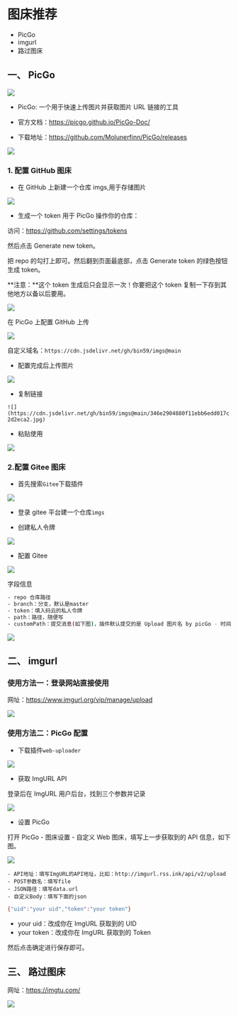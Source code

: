 # 图床推荐

- PicGo
- imgurl
- 路过图床

## 一、 PicGo

![](https://gitee.com/binbin59/imgs/raw/master/%E5%85%8D%E8%B4%B9%E5%9B%BE%E5%BA%8A/PicGo/Gitee/logo-150.png)

- PicGo: 一个用于快速上传图片并获取图片 URL 链接的工具

- 官方文档：https://picgo.github.io/PicGo-Doc/

- 下载地址：https://github.com/Molunerfinn/PicGo/releases

![](https://cdn.jsdelivr.net/gh/bin59/imgs@main/PicGo/QQ%E6%88%AA%E5%9B%BE20230620233229.png)

### 1. 配置 GitHub 图床

- 在 GitHub 上新建一个仓库 imgs,用于存储图片

![](https://cdn.jsdelivr.net/gh/bin59/imgs@main/PicGo/1created.png)

- 生成一个 token 用于 PicGo 操作你的仓库：

访问：https://github.com/settings/tokens

然后点击 Generate new token。

把 repo 的勾打上即可。然后翻到页面最底部，点击 Generate token 的绿色按钮生成 token。

**注意：**这个 token 生成后只会显示一次！你要把这个 token 复制一下存到其他地方以备以后要用。

![](https://cdn.jsdelivr.net/gh/bin59/imgs@main/PicGo/QQ%E6%88%AA%E5%9B%BE20230620234511.png)

在 PicGo 上配置 GitHub 上传

![](https://cdn.jsdelivr.net/gh/bin59/imgs@main/PicGo/QQ%E6%88%AA%E5%9B%BE20230620235050.png)

自定义域名：`https://cdn.jsdelivr.net/gh/bin59/imgs@main`

- 配置完成后上传图片

![](https://cdn.jsdelivr.net/gh/bin59/imgs@main/QQ%E6%88%AA%E5%9B%BE20230620235239.png)

- 复制链接

`![](https://cdn.jsdelivr.net/gh/bin59/imgs@main/346e2904880f11ebb6edd017c2d2eca2.jpg)`

- 粘贴使用

![](https://cdn.jsdelivr.net/gh/bin59/imgs@main/346e2904880f11ebb6edd017c2d2eca2.jpg)

### 2.配置 Gitee 图床

- 首先搜索`Gitee`下载插件

![](https://gitee.com/binbin59/imgs/raw/master/%E5%85%8D%E8%B4%B9%E5%9B%BE%E5%BA%8A/PicGo/Gitee/gitee%E6%8F%92%E4%BB%B6.png)

- 登录 gitee 平台建一个仓库`imgs`

- 创建私人令牌

![](https://gitee.com/binbin59/imgs/raw/master/%E5%85%8D%E8%B4%B9%E5%9B%BE%E5%BA%8A/PicGo/Gitee/%E7%A7%81%E4%BA%BA%E4%BB%A4%E7%89%8C.png)

- 配置 Gitee

![](https://gitee.com/binbin59/imgs/raw/master/%E5%85%8D%E8%B4%B9%E5%9B%BE%E5%BA%8A/PicGo/Gitee/%E9%85%8D%E7%BD%AE.png)

字段信息

```bash
- repo 仓库路径
- branch：分支，默认是master
- token：填入码云的私人令牌
- path：路径，随便写
- customPath：提交消息(如下图)，插件默认提交的是 Upload 图片名 by picGo - 时间
```

![](https://gitee.com/binbin59/imgs/raw/master/%E5%85%8D%E8%B4%B9%E5%9B%BE%E5%BA%8A/PicGo/Gitee/%E6%8F%90%E4%BA%A4%E4%BF%A1%E6%81%AF.png)

## 二、 imgurl

### 使用方法一：登录网站直接使用

网址：https://www.imgurl.org/vip/manage/upload

![](https://gitee.com/binbin59/imgs/raw/master/%E5%85%8D%E8%B4%B9%E5%9B%BE%E5%BA%8A/ImgURL/ImgURL.png)

### 使用方法二：PicGo 配置

- 下载插件`web-uploader`

![](https://gitee.com/binbin59/imgs/raw/master/%E5%85%8D%E8%B4%B9%E5%9B%BE%E5%BA%8A/ImgURL/web-uploader.png)

- 获取 ImgURL API

登录后在 ImgURL 用户后台，找到三个参数并记录

![](https://gitee.com/binbin59/imgs/raw/master/%E5%85%8D%E8%B4%B9%E5%9B%BE%E5%BA%8A/ImgURL/%E5%90%8E%E5%8F%B0.png)

- 设置 PicGo

打开 PicGo - 图床设置 - 自定义 Web 图床，填写上一步获取到的 API 信息，如下图。

![](https://gitee.com/binbin59/imgs/raw/master/%E5%85%8D%E8%B4%B9%E5%9B%BE%E5%BA%8A/ImgURL/%E9%85%8D%E7%BD%AE.png)

```
- API地址：填写ImgURL的API地址，比如：http://imgurl.rss.ink/api/v2/upload
- POST参数名：填写file
- JSON路径：填写data.url
- 自定义Body：填写下面的json
```

```bash
{"uid":"your uid","token":"your token"}
```

- your uid：改成你在 ImgURL 获取到的 UID
- your token：改成你在 ImgURL 获取到的 Token

然后点击确定进行保存即可。

## 三、 路过图床

网址：https://imgtu.com/

![](https://gitee.com/binbin59/imgs/raw/master/%E5%85%8D%E8%B4%B9%E5%9B%BE%E5%BA%8A/%E8%B7%AF%E8%BF%87%E5%9B%BE%E5%BA%8A/logo-%E8%B7%AF%E8%BF%87%E5%9B%BE%E5%BA%8A.png)
